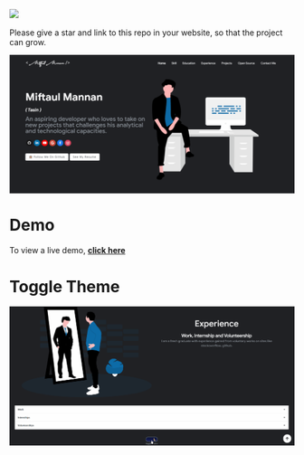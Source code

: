 <a href="https://hits.seeyoufarm.com"><img src="https://hits.seeyoufarm.com/api/count/incr/badge.svg?url=https%3A%2F%2Fgithub.com%2FTasin5541%2Fportfolio&count_bg=%2379C83D&title_bg=%23555555&icon=&icon_color=%23E7E7E7&title=hits&edge_flat=false"/></a>

Please give a star and link to this repo in your website, so that the project can grow.

<p align="center"> 
    <a href="https://pankajmandal10.github.io/portfoliopankaj/" target="_blank">
    <img src="images/theme.gif" align="center"></img>
    </a>
</p>

# Demo
To view a live demo, **[click here](https://pankajmandal10.github.io/portfoliopankaj/)**

# Toggle Theme
<p align="center"> 
    <img src="images/toggle.gif" align="center"></img>
</p>

